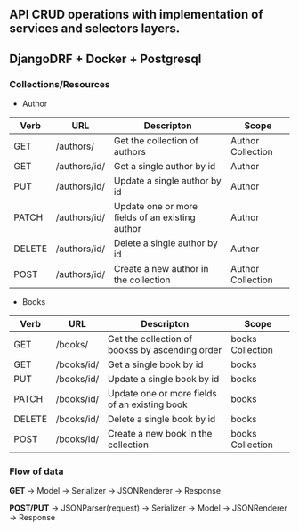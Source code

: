 ## API CRUD operations with implementation of services and selectors layers.

## DjangoDRF + Docker + Postgresql

### Collections/Resources

* Author

| Verb   | URL          | Descripton                                       | Scope             |
|--------|------------- |--------------------------------------------------|-------------------|
| GET    | /authors/    | Get the collection of authors                    | Author Collection |
| GET    | /authors/id/ | Get a single author by id                        | Author            |
| PUT    | /authors/id/ | Update a single author by id                     | Author            |
| PATCH  | /authors/id/ | Update one or more fields of an existing author  | Author            |
| DELETE | /authors/id/ | Delete a single author by id                     | Author            |
| POST   | /authors/id/ | Create a new author in the collection            | Author Collection |

* Books

| Verb   | URL          | Descripton                                         | Scope             |
|--------|--------------|----------------------------------------------------|-------------------|
| GET    | /books/      | Get the collection of bookss by ascending order    | books Collection  |
| GET    | /books/id/   | Get a single book by id                            | books             |
| PUT    | /books/id/   | Update a single book by id                         | books             |
| PATCH  | /books/id/   | Update one or more fields of an existing book      | books             |
| DELETE | /books/id/   | Delete a single book by id                         | books             |
| POST   | /books/id/   | Create a new book in the collection                | books Collection  |

### Flow of data
**GET** -> Model -> Serializer -> JSONRenderer -> Response

**POST/PUT** -> JSONParser(request) -> Serializer -> Model -> JSONRenderer -> Response
